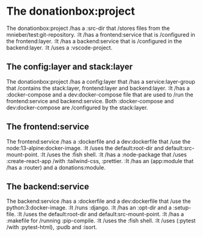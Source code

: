 # The donationbox:project

The donationbox:project /has a :src-dir that /stores files from the mnieber/test:git-repository.
:It /has a frontend:service that is /configured in the frontend:layer.
:It /has a backend:service that is /configured in the backend:layer.
:It /uses a :vscode-project.

## The config:layer and stack:layer

The donationbox:project /has a config:layer that /has a service:layer-group that /contains the stack:layer, frontend:layer and backend:layer.
:It /has a :docker-compose and a dev:docker-compose file that are used
to /run the frontend:service and backend:service.
Both :docker-compose and dev:docker-compose are /configured by the stack:layer.

## The frontend:service

The frontend:service /has a :dockerfile and a dev:dockerfile that /use the node:13-alpine:docker-image.
:It /uses the default:root-dir and default:src-mount-point.
:It /uses the :fish shell.
:It /has a :node-package that /uses :create-react-app /with :tailwind-css, :prettier.
:It /has an (app:module that /has a :router) and a donations:module.

## The backend:service

The backend:service /has a :dockerfile and a dev:dockerfile that /use the python:3:docker-image.
:It /runs :django.
:It /has an :opt-dir and a :setup-file.
:It /uses the default:root-dir and default:src-mount-point.
:It /has a :makefile for /running :pip-compile.
:It /uses the :fish shell.
:It /uses (:pytest /with :pytest-html), :pudb and :isort.
